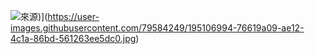 ![![來源](https://hackmd.io/D5ZuKSUIQIOSJreZ-K5Mew)](https://hackmd.io/@elvMnT8FRe-QPcC1RlqxgA/Chein623
))](https://user-images.githubusercontent.com/79584249/195106994-76619a09-ae12-4c1a-86bd-561263ee5dc0.jpg)
